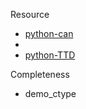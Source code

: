 Resource
- [python-can](https://github.com/hardbyte/python-can.git)
-
- [python-TTD]()

Completeness
- demo_ctype 
